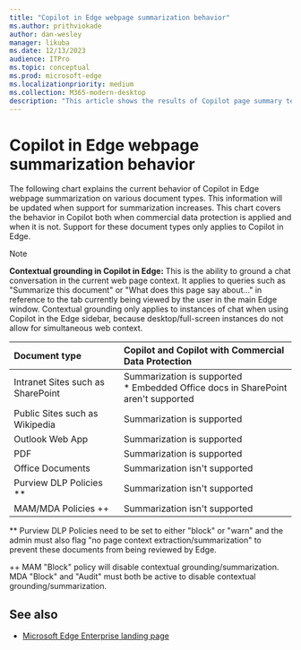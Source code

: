 ```yaml
---
title: "Copilot in Edge webpage summarization behavior"
ms.author: prithviokade
author: dan-wesley
manager: likuba
ms.date: 12/13/2023
audience: ITPro
ms.topic: conceptual
ms.prod: microsoft-edge
ms.localizationpriority: medium
ms.collection: M365-modern-desktop
description: "This article shows the results of Copilot page summary tests."
---
```


# Copilot in Edge webpage summarization behavior

The following chart explains the current behavior of Copilot in Edge webpage summarization on various document types. This information will be updated when support for summarization increases. This chart covers the behavior in Copilot both when commercial data protection is applied and when it is not. Support for these document types only applies to Copilot in Edge.

> [!NOTE]
> **Contextual grounding in Copilot in Edge:** This is the ability to ground a chat conversation in the current web page context. It applies to queries such as "Summarize this document" or "What does this page say about…" in reference to the tab currently being viewed by the user in the main Edge window. Contextual grounding only applies to instances of chat when using Copilot in the Edge sidebar, because desktop/full-screen instances do not allow for simultaneous web context.

| Document type | Copilot and Copilot with Commercial Data Protection |
|:-----|:-----|
| Intranet Sites such as SharePoint | Summarization is supported<br>\* Embedded Office docs in SharePoint aren't supported |
| Public Sites such as Wikipedia    | Summarization is supported |
| Outlook Web App                   | Summarization is supported |
| PDF                               | Summarization is supported |
| Office Documents                  | Summarization isn't supported |
| Purview DLP Policies **           | Summarization isn't supported |
| MAM/MDA Policies ++               | Summarization isn't supported |

** Purview DLP Policies need to be set to either "block" or "warn" and the admin must also flag "no page context extraction/summarization" to prevent these documents from being reviewed by Edge.

++ MAM "Block" policy will disable contextual grounding/summarization. MDA "Block" and "Audit" must both be active to disable contextual grounding/summarization.

## See also

- [Microsoft Edge Enterprise landing page](https://aka.ms/EdgeEnterprise)
